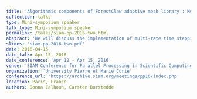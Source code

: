 ```yaml
---
title: 'Algorithmic components of ForestClaw adaptive mesh library : Multi-rate time stepping'
collection: talks
type: Mini-symposium speaker
talk_type: Mini-symposium speaker
permalink: /talks/siam-pp-2016-two.html
abstract: 'We will discuss the implementation of multi-rate time stepping in ForestClaw.'
slides: 'siam-pp-2016-two.pdf'
date: 2016-04-15
date_talk: Apr 15, 2016
date_conference: 'Apr 12 - Apr 15, 2016'
venue: 'SIAM Conference for Parallel Processing in Scientific Computing'
organization: 'University Pierre et Marie Curie'
conference_url: 'https://archive.siam.org/meetings/pp16/index.php'
location: Paris, France
authors: Donna Calhoun, Carsten Burstedde
---
```

